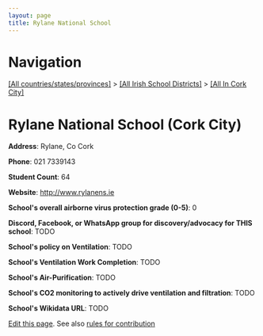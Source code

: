 ```yaml
---
layout: page
title: Rylane National School
---
```

# Navigation

[[All countries/states/provinces]](../../..) > [[All Irish School Districts]](../..) > [[All In Cork City]](..)

# Rylane National School (Cork City)

**Address**: Rylane, Co Cork

**Phone**: 021 7339143

**Student Count**: 64

**Website**: <http://www.rylanens.ie>

**School's overall airborne virus protection grade (0-5)**: 0

**Discord, Facebook, or WhatsApp group for discovery/advocacy for THIS school**: TODO

**School's policy on Ventilation**: TODO

**School's Ventilation Work Completion**: TODO

**School's Air-Purification**: TODO

**School's CO2 monitoring to actively drive ventilation and filtration**: TODO

**School's Wikidata URL**: TODO


[Edit this page](https://github.com/ventilate-schools/Ireland/edit/main/./Cork_City/Rylane_National_School.md). See also [rules for contribution](../../../contribution-rules/)